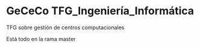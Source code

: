 # GeCeCo TFG_Ingeniería_Informática
TFG sobre gestión de centros computacionales

Está todo en la rama master
